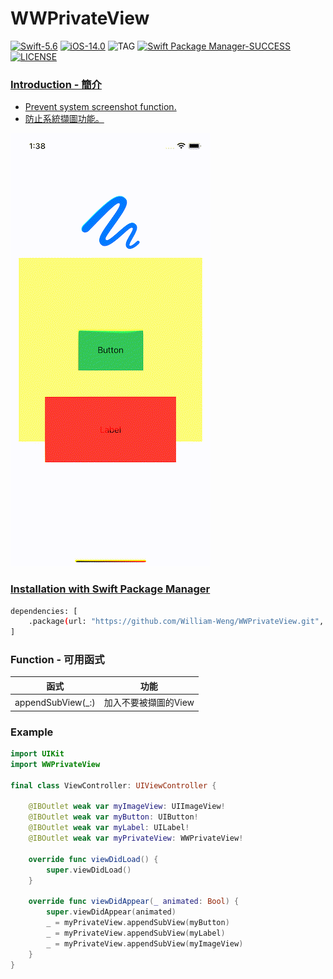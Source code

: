# WWPrivateView

[![Swift-5.6](https://img.shields.io/badge/Swift-5.6-orange.svg?style=flat)](https://developer.apple.com/swift/) [![iOS-14.0](https://img.shields.io/badge/iOS-14.0-pink.svg?style=flat)](https://developer.apple.com/swift/) ![TAG](https://img.shields.io/github/v/tag/William-Weng/WWPrivateView) [![Swift Package Manager-SUCCESS](https://img.shields.io/badge/Swift_Package_Manager-SUCCESS-blue.svg?style=flat)](https://developer.apple.com/swift/) [![LICENSE](https://img.shields.io/badge/LICENSE-MIT-yellow.svg?style=flat)](https://developer.apple.com/swift/)

### [Introduction - 簡介](https://swiftpackageindex.com/William-Weng)
- [Prevent system screenshot function.](https://blog.wyan.vip/2024/02/iOS_avoid_screen_capture.html)
- [防止系統擷圖功能。](https://www.bannerbear.com/blog/how-to-make-gifs-from-images-using-ffmpeg/)

![](./Example.gif)

### [Installation with Swift Package Manager](https://medium.com/彼得潘的-swift-ios-app-開發問題解答集/使用-spm-安裝第三方套件-xcode-11-新功能-2c4ffcf85b4b)

```bash
dependencies: [
    .package(url: "https://github.com/William-Weng/WWPrivateView.git", .upToNextMajor(from: "1.0.0"))
]
```

### Function - 可用函式
|函式|功能|
|-|-|
|appendSubView(_:)|加入不要被擷圖的View|

### Example
```swift
import UIKit
import WWPrivateView

final class ViewController: UIViewController {
    
    @IBOutlet weak var myImageView: UIImageView!
    @IBOutlet weak var myButton: UIButton!
    @IBOutlet weak var myLabel: UILabel!
    @IBOutlet weak var myPrivateView: WWPrivateView!
    
    override func viewDidLoad() {
        super.viewDidLoad()
    }
    
    override func viewDidAppear(_ animated: Bool) {
        super.viewDidAppear(animated)
        _ = myPrivateView.appendSubView(myButton)
        _ = myPrivateView.appendSubView(myLabel)
        _ = myPrivateView.appendSubView(myImageView)
    }
}
```
